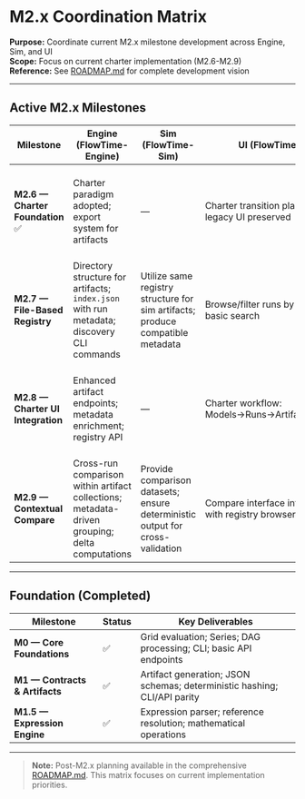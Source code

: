 # M2.x Coordination Matrix

**Purpose:** Coordinate current M2.x milestone development across Engine, Sim, and UI  
**Scope:** Focus on current charter implementation (M2.6-M2.9)  
**Reference:** See [ROADMAP.md](ROADMAP.md) for complete development vision

---

## Active M2.x Milestones

| Milestone | Engine (FlowTime-Engine) | Sim (FlowTime-Sim) | UI (FlowTime.UI) | Acceptance Criteria |
|-----------|--------------------------|-------------------|------------------|-------------------|
| **M2.6 — Charter Foundation** ✅ | Charter paradigm adopted; export system for artifacts | — | Charter transition planning; legacy UI preserved | Charter workflows defined; export system produces structured artifacts |
| **M2.7 — File-Based Registry** | Directory structure for artifacts; `index.json` with run metadata; discovery CLI commands | Utilize same registry structure for sim artifacts; produce compatible metadata | Browse/filter runs by metadata; basic search | Registry enables artifact discovery; metadata schema consistent across tools |
| **M2.8 — Charter UI Integration** | Enhanced artifact endpoints; metadata enrichment; registry API | — | Charter workflow: Models→Runs→Artifacts→Learn | UI follows charter paradigm; incremental adoption without breaking changes |
| **M2.9 — Contextual Compare** | Cross-run comparison within artifact collections; metadata-driven grouping; delta computations | Provide comparison datasets; ensure deterministic output for cross-validation | Compare interface integrated with registry browser | Contextual comparisons leverage registry metadata; results reproducible |

---

## Foundation (Completed)

| Milestone | Status | Key Deliverables |
|-----------|--------|------------------|
| **M0 — Core Foundations** | ✅ | Grid evaluation; Series<T>; DAG processing; CLI; basic API endpoints |
| **M1 — Contracts & Artifacts** | ✅ | Artifact generation; JSON schemas; deterministic hashing; CLI/API parity |
| **M1.5 — Expression Engine** | ✅ | Expression parser; reference resolution; mathematical operations |

---

> **Note:** Post-M2.x planning available in the comprehensive [ROADMAP.md](ROADMAP.md). This matrix focuses on current implementation priorities.

